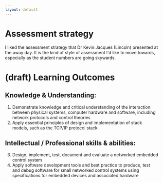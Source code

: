 ```yaml
---
layout: default
---
```

# Assessment strategy

I liked the assessment strategy that  Dr Kevin Jacques (Lincoln) presented at the away day.  It is the kind of style of assessment I'd like to move towards, especially as the student numbers are going skywards.

# (draft) Learning Outcomes

## Knowledge & Understanding:
1.	Demonstrate knowledge and critical understanding of the interaction between physical systems, computer hardware and software, including network protocols and control theories
2.	Apply essential principles of design and implementation of stack models, such as the TCP/IP protocol stack

## Intellectual / Professional skills & abilities:
3.	Design, implement, test, document and evaluate a networked embedded control system
4.	Apply software development tools and best practice to produce, test and debug software for small networked control systems using specifications for embedded devices and associated hardware

